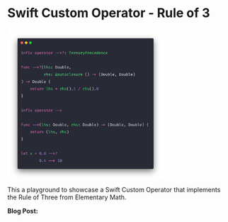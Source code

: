 # Swift Custom Operator - Rule of 3

<img src="RuleOf3_image.png" width="70%">

This a playground to showcase a Swift Custom Operator that implements the Rule of Three from Elementary Math. 

**Blog Post:** 
